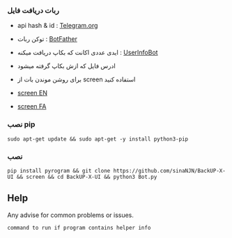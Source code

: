 ### ربات دریافت فایل
  - api hash & id : [Telegram.org](http://my.telegram.org)
 - توکن ربات : [BotFather](http://t.me/botfather)
 - ایدی عددی اکانت که بکاپ دریافت میکنه : [UserInfoBot](https://t.me/userinfobot)
 - ادرس فایل که ازش بکاپ گرفته میشود

- برای روشن موندن بات از screen استفاده کنید
- [screen EN](https://linuxize.com/post/how-to-use-linux-screen) 
- [screen FA](https://webnology.ir/linux-screen-command)


### نصب pip
    sudo apt-get update && sudo apt-get -y install python3-pip 
### نصب
    pip install pyrogram && git clone https://github.com/sinaNJN/BackUP-X-UI && screen && cd BackUP-X-UI && python3 Bot.py


## Help

Any advise for common problems or issues.
```
command to run if program contains helper info
```
